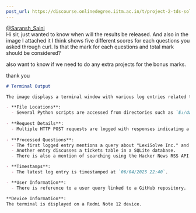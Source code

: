 ```yaml
---
post_url: https://discourse.onlinedegree.iitm.ac.in/t/project-2-tds-solver-discussion-thread/169029/386
---
```

[@Saransh\_Saini](/u/saransh_saini)  
Hi sir, just wanted to know when will the results be released. And also in the image I attached it I think shows five different scores for each questions you asked through curl. Is that the mark for each questions and total mark should be considered?

also want to know if we need to do any extra projects for the bonus marks.

thank you  

```markdown
# Terminal Output

The image displays a terminal window with various log entries related to a data science project. Key points include:

- **File Locations**: 
  - Several Python scripts are accessed from directories such as `E:/data science tool/GA2/third.py`, `E:/data science tool/GA3/second.py`, and others.
  
- **Request Details**: 
  - Multiple HTTP POST requests are logged with responses indicating a status of `200 OK`.
  
- **Processed Questions**:
  - The first logged entry mentions a query about "LexiSolve Inc." and its services.
  - Another entry discusses a tickets table in a SQLite database.
  - There is also a mention of searching using the Hacker News RSS API.

- **Timestamps**: 
  - The latest log entry is timestamped at `06/04/2025 22:40`.

- **User Information**: 
  - There is reference to a user query linked to a GitHub repository.

**Device Information**:
The terminal is displayed on a Redmi Note 12 device.
```